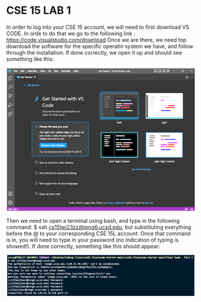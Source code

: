 # CSE 15 LAB 1

In order to log into your CSE 15 account, we will need to first download VS CODE. In orde to do that we go to the following link : https://code.visualstudio.com/download
Once we are there, we need top download the software for the specific operatin system we have, and follow through the installation. If done correctly, we open it up and should see something like this:

![Image](Capture.png)

Then we need to open a terminal using bash, and type in the following command: $ ssh cs15lwi23zz@ieng6.ucsd.edu, but substituting everything before the @ to your corresponding CSE 15L account. Once that command is in, you will need to type in your password (no indication of typing is showed!). If done correctly, something like this should appear: 

![Image](Capture1.png)
